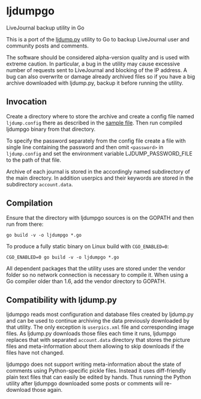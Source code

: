 # ljdumpgo
LiveJournal backup utility in Go

This is a port of the [ljdump.py](https://github.com/ghewgill/ljdump) utility to Go to backup LiveJournal user and community posts and comments.

The software should be considered alpha-version quality and is used with extreme caution. In particular, a bug in the utility may cause excessive number of requests sent to LiveJournal and blocking of the IP address. A bug can also overwrite or damage already archived files so if you have a big archive downloaded with ljdump.py, backup it before running the utility.

## Invocation
Create a directory where to store the archive and create a config file named `ljdump.config` there as described in the [sample file](ljdump.config.sample). Then run compiled ljdumpgo binary from that directory.

To specify the password separately from the config file create a file with single line containing the password and then omit `<password>` in `ljdump.config` and set the environment variable LJDUMP_PASSWORD_FILE to the path of that file.

Archive of each journal is stored in the accordingly named subdirectory of the main directory. In addition userpics and their keywords are stored in the subdirectory `account.data`.

## Compilation
Ensure that the directory with ljdumpgo sources is on the GOPATH and then run from there:
```
go build -v -o ljdumpgo *.go
```

To produce a fully static binary on Linux build with `CGO_ENABLED=0`:
```
CGO_ENABLED=0 go build -v -o ljdumpgo *.go
```

All dependent packages that the utility uses are stored under the vendor folder so no network connection is necessary to compile it. When using a Go compiler older than 1.6, add the vendor directory to GOPATH.

## Compatibility with ljdump.py
ljdumpgo reads most configuration and database files created by ljdump.py and can be used to continue archiving the data previously downloaded by that utility. The only exception is `userpics.xml` file and corresponding image files. As ljdump.py downloads those files each time it runs, ljdumpgo replaces that with separated `account.data` directory that stores the picture files and meta-information about them allowing to skip downloads if the files have not changed.

ljdumpgo does not support writing meta-information about the state of comments using Python-specific pickle files. Instead it uses diff-friendly plain text files that can easily be edited by hands. Thus running the Python utility after ljdumpgo downloaded some posts or comments will re-download those again.
